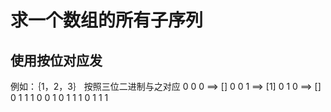 # 求一个数组的所有子序列

## 使用按位对应发
例如：｛1，2，3｝
按照三位二进制与之对应
0 0 0  ==>  []
0 0 1  ==>  [1]
0 1 0  ==>  []
0 1 1
1 0 0
1 0 1
1 1 0
1 1 1



